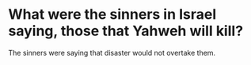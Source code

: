 # What were the sinners in Israel saying, those that Yahweh will kill?

The sinners were saying that disaster would not overtake them.
